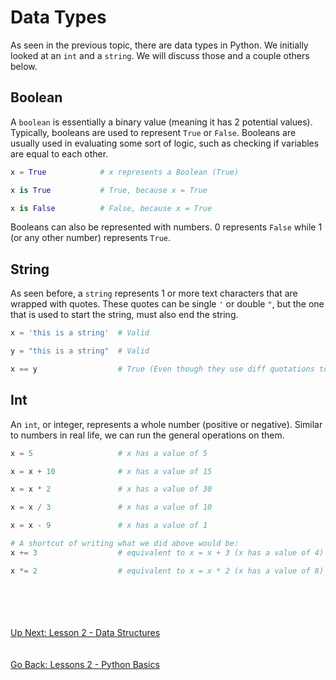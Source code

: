 # Data Types
As seen in the previous topic, there are data types in Python. We initially looked at an `int` and
a `string`. We will discuss those and a couple others below.


## Boolean
A `boolean` is essentially a binary value (meaning it has 2 potential values). Typically, booleans
are used to represent `True` or `False`. Booleans are usually used in evaluating some sort of
logic, such as checking if variables are equal to each other.

```python
x = True            # x represents a Boolean (True)

x is True           # True, because x = True

x is False          # False, because x = True
```

Booleans can also be represented with numbers. 0 represents `False` while 1 (or any other number)
represents `True`.


## String
As seen before, a `string` represents 1 or more text characters that are wrapped with quotes. These
quotes can be single `'` or double `"`, but the one that is used to start the string, must also
end the string.

```python
x = 'this is a string'  # Valid

y = "this is a string"  # Valid

x == y                  # True (Even though they use diff quotations to start/end, they are equal)
```


## Int
An `int`, or integer, represents a whole number (positive or negative). Similar to numbers in real
life, we can run the general operations on them. 

```python
x = 5                   # x has a value of 5

x = x + 10              # x has a value of 15

x = x * 2               # x has a value of 30

x = x / 3               # x has a value of 10

x = x - 9               # x has a value of 1

# A shortcut of writing what we did above would be:
x += 3                  # equivalent to x = x + 3 (x has a value of 4)

x *= 2                  # equivalent to x = x * 2 (x has a value of 8)
```

\
\
\
\
[Up Next: Lesson 2 - Data Structures](data-structures.md)
\
\
\
[Go Back: Lessons 2 - Python Basics](README.md)
